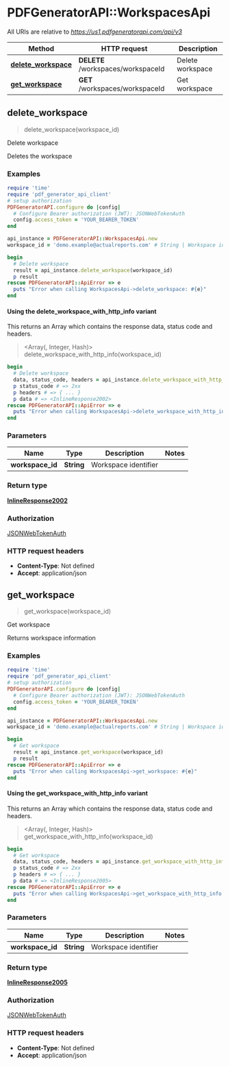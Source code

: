 # PDFGeneratorAPI::WorkspacesApi

All URIs are relative to *https://us1.pdfgeneratorapi.com/api/v3*

| Method | HTTP request | Description |
| ------ | ------------ | ----------- |
| [**delete_workspace**](WorkspacesApi.md#delete_workspace) | **DELETE** /workspaces/workspaceId | Delete workspace |
| [**get_workspace**](WorkspacesApi.md#get_workspace) | **GET** /workspaces/workspaceId | Get workspace |


## delete_workspace

> <InlineResponse2002> delete_workspace(workspace_id)

Delete workspace

Deletes the workspace

### Examples

```ruby
require 'time'
require 'pdf_generator_api_client'
# setup authorization
PDFGeneratorAPI.configure do |config|
  # Configure Bearer authorization (JWT): JSONWebTokenAuth
  config.access_token = 'YOUR_BEARER_TOKEN'
end

api_instance = PDFGeneratorAPI::WorkspacesApi.new
workspace_id = 'demo.example@actualreports.com' # String | Workspace identifier

begin
  # Delete workspace
  result = api_instance.delete_workspace(workspace_id)
  p result
rescue PDFGeneratorAPI::ApiError => e
  puts "Error when calling WorkspacesApi->delete_workspace: #{e}"
end
```

#### Using the delete_workspace_with_http_info variant

This returns an Array which contains the response data, status code and headers.

> <Array(<InlineResponse2002>, Integer, Hash)> delete_workspace_with_http_info(workspace_id)

```ruby
begin
  # Delete workspace
  data, status_code, headers = api_instance.delete_workspace_with_http_info(workspace_id)
  p status_code # => 2xx
  p headers # => { ... }
  p data # => <InlineResponse2002>
rescue PDFGeneratorAPI::ApiError => e
  puts "Error when calling WorkspacesApi->delete_workspace_with_http_info: #{e}"
end
```

### Parameters

| Name | Type | Description | Notes |
| ---- | ---- | ----------- | ----- |
| **workspace_id** | **String** | Workspace identifier |  |

### Return type

[**InlineResponse2002**](InlineResponse2002.md)

### Authorization

[JSONWebTokenAuth](../README.md#JSONWebTokenAuth)

### HTTP request headers

- **Content-Type**: Not defined
- **Accept**: application/json


## get_workspace

> <InlineResponse2005> get_workspace(workspace_id)

Get workspace

Returns workspace information

### Examples

```ruby
require 'time'
require 'pdf_generator_api_client'
# setup authorization
PDFGeneratorAPI.configure do |config|
  # Configure Bearer authorization (JWT): JSONWebTokenAuth
  config.access_token = 'YOUR_BEARER_TOKEN'
end

api_instance = PDFGeneratorAPI::WorkspacesApi.new
workspace_id = 'demo.example@actualreports.com' # String | Workspace identifier

begin
  # Get workspace
  result = api_instance.get_workspace(workspace_id)
  p result
rescue PDFGeneratorAPI::ApiError => e
  puts "Error when calling WorkspacesApi->get_workspace: #{e}"
end
```

#### Using the get_workspace_with_http_info variant

This returns an Array which contains the response data, status code and headers.

> <Array(<InlineResponse2005>, Integer, Hash)> get_workspace_with_http_info(workspace_id)

```ruby
begin
  # Get workspace
  data, status_code, headers = api_instance.get_workspace_with_http_info(workspace_id)
  p status_code # => 2xx
  p headers # => { ... }
  p data # => <InlineResponse2005>
rescue PDFGeneratorAPI::ApiError => e
  puts "Error when calling WorkspacesApi->get_workspace_with_http_info: #{e}"
end
```

### Parameters

| Name | Type | Description | Notes |
| ---- | ---- | ----------- | ----- |
| **workspace_id** | **String** | Workspace identifier |  |

### Return type

[**InlineResponse2005**](InlineResponse2005.md)

### Authorization

[JSONWebTokenAuth](../README.md#JSONWebTokenAuth)

### HTTP request headers

- **Content-Type**: Not defined
- **Accept**: application/json

